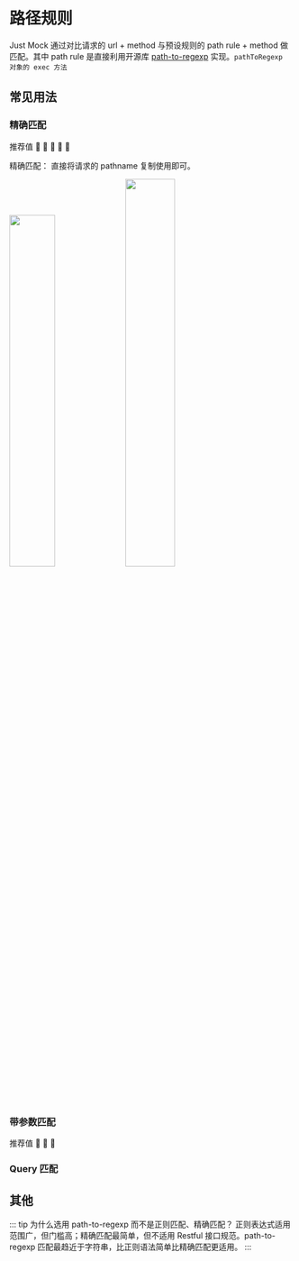 # 路径规则

Just Mock 通过对比请求的 url + method 与预设规则的 path rule + method 做匹配。其中 path rule 是直接利用开源库 [path-to-regexp](https://github.com/pillarjs/path-to-regexp) 实现。`pathToRegexp 对象的 exec 方法`

## 常见用法

### 精确匹配

推荐值 :star2: :star2: :star2: :star2: :star2:

精确匹配： 直接将请求的 pathname 复制使用即可。

<img src="/images/path-rule/1.png" width="40%">
<img src="/images/path-rule/2.png" width="42%">

### 带参数匹配

推荐值 :star2: :star2: :star2:

### Query 匹配

## 其他

::: tip 为什么选用 path-to-regexp 而不是正则匹配、精确匹配？
正则表达式适用范围广，但门槛高；精确匹配最简单，但不适用 Restful 接口规范。path-to-regexp 匹配最趋近于字符串，比正则语法简单比精确匹配更适用。
:::
